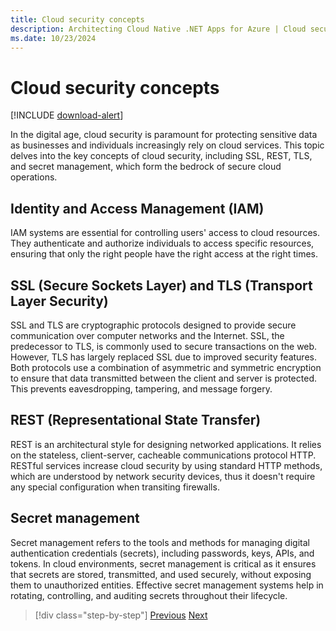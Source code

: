 ```yaml
---
title: Cloud security concepts
description: Architecting Cloud Native .NET Apps for Azure | Cloud security concepts
ms.date: 10/23/2024
---
```


# Cloud security concepts

[!INCLUDE [download-alert](../includes/download-alert.md)]

In the digital age, cloud security is paramount for protecting sensitive data as businesses and individuals increasingly rely on cloud services. This topic delves into the key concepts of cloud security, including SSL, REST, TLS, and secret management, which form the bedrock of secure cloud operations.

## Identity and Access Management (IAM)

IAM systems are essential for controlling users' access to cloud resources. They authenticate and authorize individuals to access specific resources, ensuring that only the right people have the right access at the right times.

## SSL (Secure Sockets Layer) and TLS (Transport Layer Security)

SSL and TLS are cryptographic protocols designed to provide secure communication over computer networks and the Internet. SSL, the predecessor to TLS, is commonly used to secure transactions on the web. However, TLS has largely replaced SSL due to improved security features. Both protocols use a combination of asymmetric and symmetric encryption to ensure that data transmitted between the client and server is protected. This prevents eavesdropping, tampering, and message forgery.

## REST (Representational State Transfer)

REST is an architectural style for designing networked applications. It relies on the stateless, client-server, cacheable communications protocol HTTP. RESTful services increase cloud security by using standard HTTP methods, which are understood by network security devices, thus it doesn't require any special configuration when transiting firewalls.

## Secret management

Secret management refers to the tools and methods for managing digital authentication credentials (secrets), including passwords, keys, APIs, and tokens. In cloud environments, secret management is critical as it ensures that secrets are stored, transmitted, and used securely, without exposing them to unauthorized entities. Effective secret management systems help in rotating, controlling, and auditing secrets throughout their lifecycle.

>[!div class="step-by-step"]
>[Previous](identity.md)
>[Next](code-security.md)
